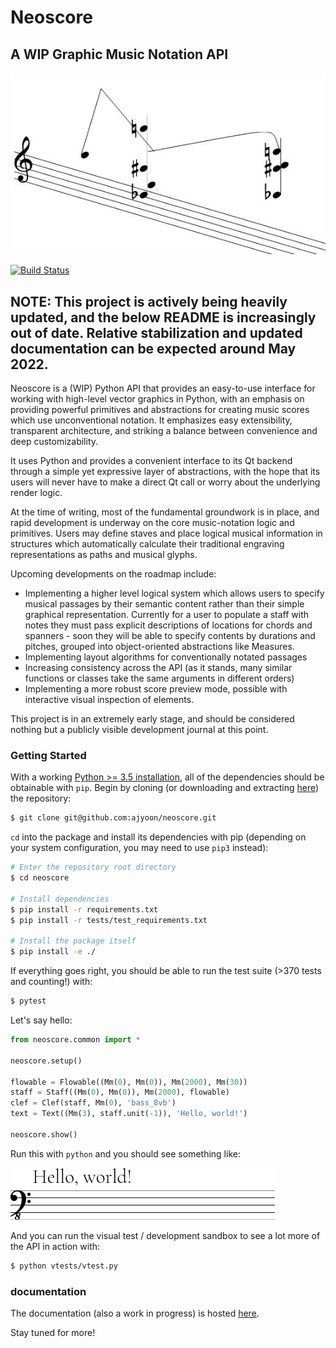 # Neoscore

## A WIP Graphic Music Notation API

![Screenshot](/screenshots/neoscore_screenshot.jpg)

[![Build Status](https://travis-ci.org/ajyoon/neoscore.svg?branch=master)](https://travis-ci.org/ajyoon/neoscore)

## NOTE: This project is actively being heavily updated, and the below README is increasingly out of date. Relative stabilization and updated documentation can be expected around May 2022.

Neoscore is a (WIP) Python API that provides an easy-to-use interface for working with high-level vector graphics in Python, with an emphasis on providing powerful primitives and abstractions for creating music scores which use unconventional notation. It emphasizes easy extensibility, transparent architecture, and striking a balance between convenience and deep customizability.

It uses Python and provides a convenient interface to its Qt backend through a simple yet expressive layer of abstractions, with the hope that its users will never have to make a direct Qt call or worry about the underlying render logic.

At the time of writing, most of the fundamental groundwork is in place, and rapid development is underway on the core music-notation logic and primitives. Users may define staves and place logical musical information in structures which automatically calculate their traditional engraving representations as paths and musical glyphs.

Upcoming developments on the roadmap include:

* Implementing a higher level logical system which allows users to specify musical passages by their semantic content rather than their simple graphical representation. Currently for a user to populate a staff with notes they must pass explicit descriptions of locations for chords and spanners - soon they will be able to specify contents by durations and pitches, grouped into object-oriented abstractions like Measures.
* Implementing layout algorithms for conventionally notated passages
* Increasing consistency across the API (as it stands, many similar functions or classes take the same arguments in different orders)
* Implementing a more robust score preview mode, possible with interactive visual inspection of elements.

This project is in an extremely early stage, and should be
considered nothing but a publicly visible development journal
at this point.

### Getting Started

With a working [Python >= 3.5 installation](https://www.python.org/downloads/), all of the dependencies should be obtainable with `pip`. Begin by cloning (or downloading and extracting [here](https://github.com/ajyoon/neoscore/archive/master.zip)) the repository:

```sh
$ git clone git@github.com:ajyoon/neoscore.git
```

`cd` into the package and install its dependencies with pip (depending on your system configuration, you may need to use `pip3` instead):

```sh
# Enter the repository root directory
$ cd neoscore

# Install dependencies
$ pip install -r requirements.txt
$ pip install -r tests/test_requirements.txt

# Install the package itself
$ pip install -e ./
```

If everything goes right, you should be able to run the test suite (>370 tests and counting!) with:

```sh
$ pytest
```

Let's say hello:
```python
from neoscore.common import *

neoscore.setup()

flowable = Flowable((Mm(0), Mm(0)), Mm(2000), Mm(30))
staff = Staff((Mm(0), Mm(0)), Mm(2000), flowable)
clef = Clef(staff, Mm(0), 'bass_8vb')
text = Text((Mm(3), staff.unit(-1)), 'Hello, world!')

neoscore.show()
```

Run this with `python` and you should see something like:

![Hello world screenshot](/screenshots/readme_hello_world.png)

And you can run the visual test / development sandbox to see a lot more
of the API in action with:

```sh
$ python vtests/vtest.py
```

### documentation

The documentation (also a work in progress) is hosted [here](https://neoscore-notation.github.io/).

Stay tuned for more!
